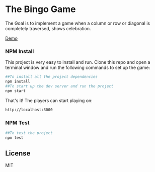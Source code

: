 # The Bingo Game

The Goal is to implement a game when a column or row or diagonal is completely traversed, shows celebration.

[Demo](https://shailesh-satariya.github.io/bingo-game/demo/)

### NPM Install
This project is very easy to install and run.
Clone this repo and open a terminal window and run the following commands to set up the game:

```sh
##To install all the project dependencies
npm install
##To start up the dev server and run the project
npm start
```

That's it! The players can start playing on:
```sh
http://localhost:3000
```


### NPM Test

```sh
##To test the project
npm test
```

License
----

MIT
